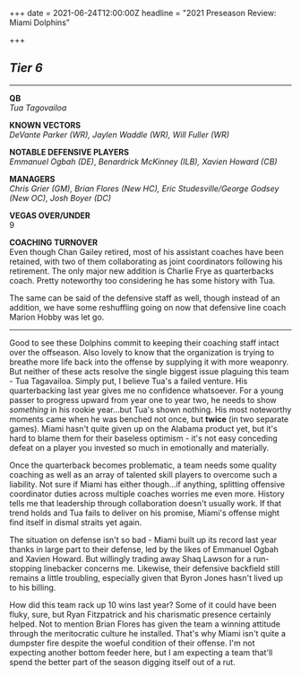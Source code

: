 +++
date = 2021-06-24T12:00:00Z
headline = "2021 Preseason Review: Miami Dolphins"

+++
## **_Tier 6_**

***

**QB**  
_Tua Tagovailoa_

**KNOWN VECTORS**  
_DeVante Parker (WR), Jaylen Waddle (WR), Will Fuller (WR)_

**NOTABLE DEFENSIVE PLAYERS**  
_Emmanuel Ogbah (DE)_, _Benardrick McKinney (ILB), Xavien Howard (CB)_

**MANAGERS**  
_Chris Grier (GM), Brian Flores (New HC), Eric Studesville/George Godsey (New OC), Josh Boyer (DC)_

**VEGAS OVER/UNDER**  
9

**COACHING TURNOVER**  
Even though Chan Gailey retired, most of his assistant coaches have been retained, with two of them collaborating as joint coordinators following his retirement. The only major new addition is Charlie Frye as quarterbacks coach. Pretty noteworthy too considering he has some history with Tua.

The same can be said of the defensive staff as well, though instead of an addition, we have some reshuffling going on now that defensive line coach Marion Hobby was let go.

***

Good to see these Dolphins commit to keeping their coaching staff intact over the offseason. Also lovely to know that the organization is trying to breathe more life back into the offense by supplying it with more weaponry. But neither of these acts resolve the single biggest issue plaguing this team - Tua Tagavailoa. Simply put, I believe Tua's a failed venture. His quarterbacking last year gives me no confidence whatsoever. For a young passer to progress upward from year one to year two, he needs to show _something_ in his rookie year...but Tua's shown nothing. His most noteworthy moments came when he was benched not once, but **twice** (in two separate games). Miami hasn't quite given up on the Alabama product yet, but it's hard to blame them for their baseless optimism - it's not easy conceding defeat on a player you invested so much in emotionally and materially.

Once the quarterback becomes problematic, a team needs some quality coaching as well as an array of talented skill players to overcome such a liability. Not sure if Miami has either though...if anything, splitting offensive coordinator duties across multiple coaches worries me even more. History tells me that leadership through collaboration doesn't usually work. If that trend holds and Tua fails to deliver on his promise, Miami's offense might find itself in dismal straits yet again.

The situation on defense isn't so bad - Miami built up its record last year thanks in large part to their defense, led by the likes of Emmanuel Ogbah and Xavien Howard. But willingly trading away Shaq Lawson for a run-stopping linebacker concerns me. Likewise, their defensive backfield still remains a little troubling, especially given that Byron Jones hasn't lived up to his billing.

How did this team rack up 10 wins last year? Some of it could have been fluky, sure, but Ryan Fitzpatrick and his charismatic presence certainly helped. Not to mention Brian Flores has given the team a winning attitude through the meritocratic culture he installed. That's why Miami isn't quite a dumpster fire despite the woeful condition of their offense. I'm not expecting another bottom feeder here, but I am expecting a team that'll spend the better part of the season digging itself out of a rut.  
